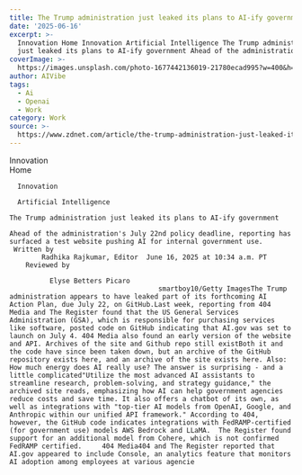 ```yaml
---
title: The Trump administration just leaked its plans to AI-ify government
date: '2025-06-16'
excerpt: >-
  Innovation Home Innovation Artificial Intelligence The Trump administration
  just leaked its plans to AI-ify government Ahead of the administration's J...
coverImage: >-
  https://images.unsplash.com/photo-1677442136019-21780ecad995?w=400&h=200&fit=crop&auto=format
author: AIVibe
tags:
  - Ai
  - Openai
  - Work
category: Work
source: >-
  https://www.zdnet.com/article/the-trump-administration-just-leaked-its-plans-to-ai-ify-government/
---
```

Innovation      
      Home
    
      Innovation
    
      Artificial Intelligence
       
    The Trump administration just leaked its plans to AI-ify government
     
    Ahead of the administration's July 22nd policy deadline, reporting has surfaced a test website pushing AI for internal government use.
     Written by 
            Radhika Rajkumar, Editor  June 16, 2025 at 10:34 a.m. PT 
        Reviewed by
        
              Elyse Betters Picaro
                                         smartboy10/Getty ImagesThe Trump administration appears to have leaked part of its forthcoming AI Action Plan, due July 22, on GitHub.Last week, reporting from 404 Media and The Register found that the US General Services Administration (GSA), which is responsible for purchasing services like software, posted code on GitHub indicating that AI.gov was set to launch on July 4. 404 Media also found an early version of the website and API. Archives of the site and Github repo still existBoth it and the code have since been taken down, but an archive of the GitHub repository exists here, and an archive of the site exists here. Also: How much energy does AI really use? The answer is surprising - and a little complicated"Utilize the most advanced AI assistants to streamline research, problem-solving, and strategy guidance," the archived site reads, emphasizing how AI can help government agencies reduce costs and save time. It also offers a chatbot of its own, as well as integrations with "top-tier AI models from OpenAI, Google, and Anthropic within our unified API framework." According to 404, however, the GitHub code indicates integrations with FedRAMP-certified (for government use) models AWS Bedrock and LLaMA.  The Register found support for an additional model from Cohere, which is not confirmed FedRAMP certified.     404 Media404 and The Register reported that AI.gov appeared to include Console, an analytics feature that monitors AI adoption among employees at various agencie
